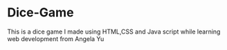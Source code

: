 # Dice-Game
This is a dice game I made using HTML,CSS and Java script while learning web development from Angela Yu
